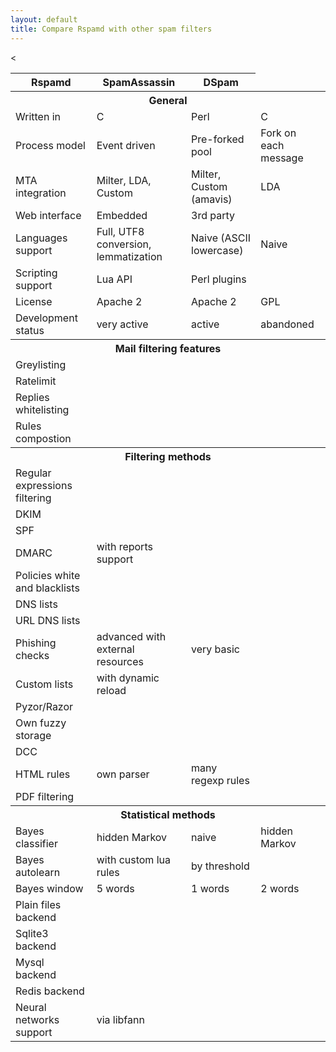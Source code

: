 ```yaml
---
layout: default 
title: Compare Rspamd with other spam filters
---
```


<div class="compare-table">
      <div class="table-responsive">
        <table class="table table-striped">
          <thead>
            <tr>
              <th>Rspamd</th>
              <th>SpamAssassin</th>
              <th>DSpam</th>
            </tr>
          </thead>
          <tbody>
            <tr class="info">
              <th colspan="4"><center>General</center></th>
            </tr>
            <tr>
              <td>Written in</td>
              <td>C</td>
              <td>Perl</td>
              <td>C</td>
            </tr>
            <tr>
              <td>Process model</td>
              <td>Event driven</td>
              <td>Pre-forked pool</span></td>
              <td>Fork on each message</td>
            </tr>
            <tr>
              <td>MTA integration</td>
              <td>Milter, LDA, Custom</td>
              <td>Milter, Custom (amavis)</span></td>
              <td>LDA</td>
            </tr>
            <tr>
              <td>Web interface</td>
              <td><span class="glyphicon glyphicon-ok icon-green"></span> Embedded</td>
              <td><span class="fa fa-lg fa-question-circle"></span> 3rd party</td>
              <td><span class="glyphicon glyphicon-remove icon-red"></span></td>
            </tr>
            <tr>
              <td>Languages support</td>
              <td><span class="glyphicon glyphicon-ok icon-green"></span> Full, UTF8 conversion, lemmatization</td>
              <td><span class="glyphicon glyphicon-remove icon-red"></span> Naive (ASCII lowercase)</td>
              <td><span class="glyphicon glyphicon-remove icon-red"></span> Naive</td>
            </tr>
            <tr>
              <td>Scripting support</td>
              <td><span class="glyphicon glyphicon-ok icon-green"></span> Lua API</td>
              <td><span class="glyphicon glyphicon-ok icon-green"></span> Perl plugins</td>
              <td><span class="glyphicon glyphicon-remove icon-red"></span></td>
            </tr>
            <tr>
              <td>License</td>
              <td>Apache 2</td>
              <td>Apache 2</td>
              <td>GPL</td>
            </tr>
            <tr>
              <td>Development status</td>
              <td><span class="glyphicon glyphicon-ok icon-green"></span> very active</td>
              <td><span class="glyphicon glyphicon-ok icon-green"></span> active</td>
              <td><span class="glyphicon glyphicon-remove icon-red"></span> abandoned</td>
            </tr>
            <tr class="info">
              <th colspan="4"><center>Mail filtering features</center></th>
            </tr>
            <tr>
              <td>Greylisting</td>
              <td><span class="glyphicon glyphicon-ok icon-green"></span></td>
              <td><span class="glyphicon glyphicon-remove icon-red"></span></td>
              <td><span class="glyphicon glyphicon-remove icon-red"></span></td>
            </tr>
            <tr>
              <td>Ratelimit</td>
              <td><span class="glyphicon glyphicon-ok icon-green"></span></td>
              <td><span class="glyphicon glyphicon-remove icon-red"></span></td>
              <td><span class="glyphicon glyphicon-remove icon-red"></span></td>
            </tr>
            <tr>
              <td>Replies whitelisting</td>
              <td><span class="glyphicon glyphicon-ok icon-green"></span></td>
              <td><span class="glyphicon glyphicon-remove icon-red"></span></td>
              <td><span class="glyphicon glyphicon-remove icon-red"></span></td>
            </tr>
            <tr>
              <td>Rules compostion</td>
              <td><span class="glyphicon glyphicon-ok icon-green"></span></td>
              <<td><span class="glyphicon glyphicon-ok icon-green"></span></td>
              <td><span class="glyphicon glyphicon-remove icon-red"></span></td>
            </tr>
            <tr class="info">
              <th colspan="4"><center>Filtering methods</center></th>
            </tr>
            <tr>
              <td>Regular expressions filtering</td>
              <td><span class="glyphicon glyphicon-ok icon-green"></span></td>
              <td><span class="glyphicon glyphicon-ok icon-green"></span></td>
              <td><span class="glyphicon glyphicon-remove icon-red"></span></td>
            </tr>
            <tr>
              <td>DKIM</td>
              <td><span class="glyphicon glyphicon-ok icon-green"></span></td>
              <td><span class="glyphicon glyphicon-ok icon-green"></span></td>
              <td><span class="glyphicon glyphicon-remove icon-red"></span></td>
            </tr>
            <tr>
              <td>SPF</td>
              <td><span class="glyphicon glyphicon-ok icon-green"></span></td>
              <td><span class="glyphicon glyphicon-ok icon-green"></span></td>
              <td><span class="glyphicon glyphicon-remove icon-red"></span></td>
            </tr>
            <tr>
              <td>DMARC</td>
              <td><span class="glyphicon glyphicon-ok icon-green"></span> with reports support</td>
              <td><span class="glyphicon glyphicon-remove icon-red"></span></td>
              <td><span class="glyphicon glyphicon-remove icon-red"></span></td>
            </tr>
            <tr>
              <td>Policies white and blacklists</td>
              <td><span class="glyphicon glyphicon-ok icon-green"></span></td>
              <td><span class="glyphicon glyphicon-ok icon-green"></span></td>
              <td><span class="glyphicon glyphicon-remove icon-red"></span></td>
            </tr>
            <tr>
              <td>DNS lists</td>
              <td><span class="glyphicon glyphicon-ok icon-green"></span></td>
              <td><span class="glyphicon glyphicon-ok icon-green"></span></td>
              <td><span class="glyphicon glyphicon-remove icon-red"></span></td>
            </tr>
            <tr>
              <td>URL DNS lists</td>
              <td><span class="glyphicon glyphicon-ok icon-green"></span></td>
              <td><span class="glyphicon glyphicon-ok icon-green"></span></td>
              <td><span class="glyphicon glyphicon-remove icon-red"></span></td>
            </tr>
            <tr>
              <td>Phishing checks</td>
              <td><span class="glyphicon glyphicon-ok icon-green"></span> advanced with external resources</td>
              <td><span class="glyphicon glyphicon-ok icon-green"></span> very basic</td>
              <td><span class="glyphicon glyphicon-remove icon-red"></span></td>
            </tr>
            <tr>
              <td>Custom lists</td>
              <td><span class="glyphicon glyphicon-ok icon-green"></span> with dynamic reload</td>
              <td><span class="glyphicon glyphicon-ok icon-green"></span></td>
              <td><span class="glyphicon glyphicon-remove icon-red"></span></td>
            </tr>
            <tr>
              <td>Pyzor/Razor</td>
              <td><span class="glyphicon glyphicon-remove icon-red"></span></td>
              <td><span class="glyphicon glyphicon-ok icon-green"></span></td>
              <td><span class="glyphicon glyphicon-remove icon-red"></span></td>
            </tr>
            <tr>
              <td>Own fuzzy storage</td>
              <td><span class="glyphicon glyphicon-ok icon-green"></span></td>
              <td><span class="glyphicon glyphicon-remove icon-red"></span></td>
              <td><span class="glyphicon glyphicon-remove icon-red"></span></td>
            </tr>
            <tr>
              <td>DCC</td>
              <td><span class="glyphicon glyphicon-ok icon-green"></span></td>
              <td><span class="glyphicon glyphicon-ok icon-green"></span></td>
              <td><span class="glyphicon glyphicon-remove icon-red"></span></td>
            </tr>
            <tr>
              <td>HTML rules</td>
              <td><span class="glyphicon glyphicon-ok icon-green"></span> own parser</td>
              <td><span class="glyphicon glyphicon-ok icon-green"></span> many regexp rules</td>
              <td><span class="glyphicon glyphicon-remove icon-red"></span></td>
            </tr>
            <tr>
              <td>PDF filtering</td>
              <td><span class="glyphicon glyphicon-remove icon-red"></span></td>
              <td><span class="glyphicon glyphicon-ok icon-green"></span></td>
              <td><span class="glyphicon glyphicon-remove icon-red"></span></td>
            </tr>
            <tr class="info">
              <th colspan="4"><center>Statistical methods</center></th>
            </tr>
            <tr>
              <td>Bayes classifier</td>
              <td><span class="glyphicon glyphicon-ok icon-green"></span> hidden Markov</td>
              <td><span class="glyphicon glyphicon-ok icon-green"></span> naive</td>
              <td><span class="glyphicon glyphicon-ok icon-green"></span> hidden Markov</td>
            </tr>
            <tr>
              <td>Bayes autolearn</td>
              <td><span class="glyphicon glyphicon-ok icon-green"></span> with custom lua rules</td>
              <td><span class="glyphicon glyphicon-ok icon-green"></span> by threshold</td>
              <td><span class="glyphicon glyphicon-remove icon-red"></span></td>
            </tr>
            <tr>
              <td>Bayes window</td>
              <td>5 words</td>
              <td>1 words</td>
              <td>2 words</td>
            </tr>
            <tr>
              <td>Plain files backend</td>
              <td><span class="glyphicon glyphicon-ok icon-green"></span></td>
              <td><span class="glyphicon glyphicon-ok icon-green"></span></td>
              <td><span class="glyphicon glyphicon-ok icon-green"></span></td>
            </tr>
            <tr>
              <td>Sqlite3 backend</td>
              <td><span class="glyphicon glyphicon-ok icon-green"></span></td>
              <td><span class="glyphicon glyphicon-ok icon-green"></span></td>
              <td><span class="glyphicon glyphicon-ok icon-green"></span></td>
            </tr>
            <tr>
              <td>Mysql backend</td>
              <td><span class="glyphicon glyphicon-remove icon-red"></span></td>
              <td><span class="glyphicon glyphicon-ok icon-green"></span></td>
              <td><span class="glyphicon glyphicon-ok icon-green"></span></td>
            </tr>
            <tr>
              <td>Redis backend</td>
              <td><span class="glyphicon glyphicon-ok icon-green"></span></td>
              <td><span class="glyphicon glyphicon-ok icon-green"></span></td>
              <td><span class="glyphicon glyphicon-remove icon-red"></span></td>
            </tr>
           <tr>
              <td>Neural networks support</td>
              <td><span class="glyphicon glyphicon-ok icon-green"></span> via libfann</td>
              <td><span class="glyphicon glyphicon-remove icon-red"></span></td>
              <td><span class="glyphicon glyphicon-remove icon-red"></span></td>
            </tr>
          </tbody>
        </table>
      </div>
</div>